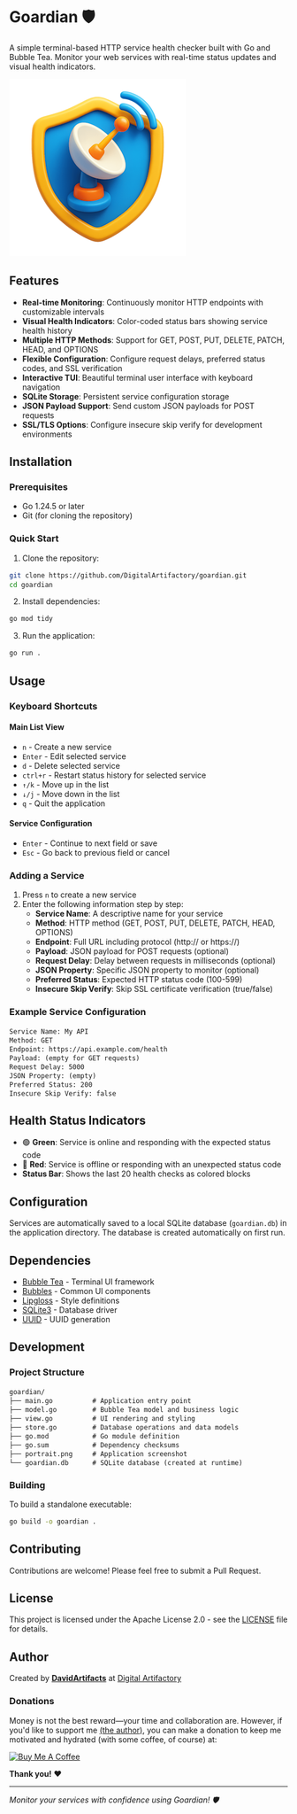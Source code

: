 # Goardian 🛡️

A simple terminal-based HTTP service health checker built with Go and Bubble Tea. Monitor your web services with real-time status updates and visual health indicators.

![goardian](portrait.png)

## Features

- **Real-time Monitoring**: Continuously monitor HTTP endpoints with customizable intervals
- **Visual Health Indicators**: Color-coded status bars showing service health history
- **Multiple HTTP Methods**: Support for GET, POST, PUT, DELETE, PATCH, HEAD, and OPTIONS
- **Flexible Configuration**: Configure request delays, preferred status codes, and SSL verification
- **Interactive TUI**: Beautiful terminal user interface with keyboard navigation
- **SQLite Storage**: Persistent service configuration storage
- **JSON Payload Support**: Send custom JSON payloads for POST requests
- **SSL/TLS Options**: Configure insecure skip verify for development environments

## Installation

### Prerequisites

- Go 1.24.5 or later
- Git (for cloning the repository)

### Quick Start

1. Clone the repository:
```bash
git clone https://github.com/DigitalArtifactory/goardian.git
cd goardian
```

2. Install dependencies:
```bash
go mod tidy
```

3. Run the application:
```bash
go run .
```

## Usage

### Keyboard Shortcuts

#### Main List View
- `n` - Create a new service
- `Enter` - Edit selected service
- `d` - Delete selected service
- `ctrl+r` - Restart status history for selected service
- `↑/k` - Move up in the list
- `↓/j` - Move down in the list
- `q` - Quit the application

#### Service Configuration
- `Enter` - Continue to next field or save
- `Esc` - Go back to previous field or cancel

### Adding a Service

1. Press `n` to create a new service
2. Enter the following information step by step:
   - **Service Name**: A descriptive name for your service
   - **Method**: HTTP method (GET, POST, PUT, DELETE, PATCH, HEAD, OPTIONS)
   - **Endpoint**: Full URL including protocol (http:// or https://)
   - **Payload**: JSON payload for POST requests (optional)
   - **Request Delay**: Delay between requests in milliseconds (optional)
   - **JSON Property**: Specific JSON property to monitor (optional)
   - **Preferred Status**: Expected HTTP status code (100-599)
   - **Insecure Skip Verify**: Skip SSL certificate verification (true/false)

### Example Service Configuration

```
Service Name: My API
Method: GET
Endpoint: https://api.example.com/health
Payload: (empty for GET requests)
Request Delay: 5000
JSON Property: (empty)
Preferred Status: 200
Insecure Skip Verify: false
```

## Health Status Indicators

- 🟢 **Green**: Service is online and responding with the expected status code
- 🔴 **Red**: Service is offline or responding with an unexpected status code
- **Status Bar**: Shows the last 20 health checks as colored blocks

## Configuration

Services are automatically saved to a local SQLite database (`goardian.db`) in the application directory. The database is created automatically on first run.

## Dependencies

- [Bubble Tea](https://github.com/charmbracelet/bubbletea) - Terminal UI framework
- [Bubbles](https://github.com/charmbracelet/bubbles) - Common UI components
- [Lipgloss](https://github.com/charmbracelet/lipgloss) - Style definitions
- [SQLite3](https://github.com/mattn/go-sqlite3) - Database driver
- [UUID](https://github.com/google/uuid) - UUID generation

## Development

### Project Structure

```
goardian/
├── main.go          # Application entry point
├── model.go         # Bubble Tea model and business logic
├── view.go          # UI rendering and styling
├── store.go         # Database operations and data models
├── go.mod           # Go module definition
├── go.sum           # Dependency checksums
├── portrait.png     # Application screenshot
└── goardian.db      # SQLite database (created at runtime)
```

### Building

To build a standalone executable:

```bash
go build -o goardian .
```

## Contributing

Contributions are welcome! Please feel free to submit a Pull Request.

## License

This project is licensed under the Apache License 2.0 - see the [LICENSE](LICENSE) file for details.

## Author

Created by **[DavidArtifacts](https://github.com/DavidArtifacts)** at [Digital Artifactory](https://github.com/DigitalArtifactory)

### Donations
Money is not the best reward—your time and collaboration are. However, if you'd like to support me [(the author)](https://github.com/DavidArtifacts), you can make a donation to keep me motivated and hydrated (with some coffee, of course) at: 

<a href="https://www.buymeacoffee.com/davidartifacts" target="_blank"><img src="https://cdn.buymeacoffee.com/buttons/v2/default-yellow.png" alt="Buy Me A Coffee" style="height: 30px !important;width: 109px !important;" ></a>

**Thank you!** ❤

---

*Monitor your services with confidence using Goardian! 🛡️*
